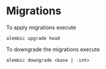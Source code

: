 # Migrations

To apply migrations execute

```
alembic upgrade head
```

To downgrade the migrations execute

```
alembic downgrade <base | -int>
```
